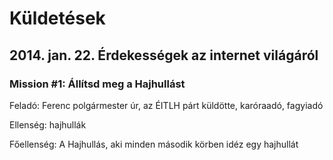 # Küldetések

## 2014. jan. 22. Érdekességek az internet világáról

### Mission #1: Állítsd meg a Hajhullást

Feladó: Ferenc polgármester úr, az ÉITLH párt küldötte, karóraadó, fagyiadó

Ellenség: hajhullák

Főellenség: A Hajhullás, aki minden második körben idéz egy hajhullát
